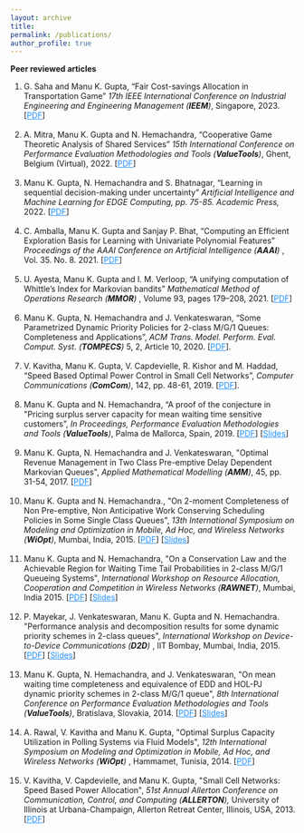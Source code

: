 ```yaml
---
layout: archive
title:
permalink: /publications/
author_profile: true
---
```


<b>Peer reviewed articles</b>
<ol>

<!--<li> S. Sharma, Y. Xu, Manu K. Gupta, and C. Courcoubetis, “Non-urgent Visits and Emergency Department Congestion: Patients' Choice and Incentive Mechanisms.”, [<a href = "https://papers.ssrn.com/sol3/papers.cfm?abstract_id=3480940" target = "_blank"><span style="color:DodgerBlue;text-decoration: underline">SSRN</span></a>], (Submitted).<br><br>


<li>U. Ayesta, Manu K. Gupta and I. M. Verloop, “Load-balancing with heterogeneous schedulers.”, [<a href = "https://arxiv.org/pdf/1810.07782.pdf" target = "_blank"><span style="color:DodgerBlue;text-decoration: underline">ArXiv</span></a>], (Submitted).<br><br> 
-->

<li>G. Saha and Manu K. Gupta, “Fair Cost-savings Allocation in Transportation Game” <i>17th IEEE International Conference on Industrial Engineering and Engineering Management (<b>IEEM</b>)</i>, Singapore, 2023.  [<a href = "https://ieeexplore.ieee.org/document/10406716" target = "_blank"><span style="color:DodgerBlue;text-decoration: underline">PDF</span></a>] <br><br>

<li>A. Mitra, Manu K. Gupta and N. Hemachandra, “Cooperative Game Theoretic Analysis of Shared Services” <i>15th International Conference on Performance Evaluation Methodologies and Tools (<b>ValueTools</b>)</i>, Ghent, Belgium (Virtual), 2022.  [<a href = "https://link.springer.com/chapter/10.1007/978-3-031-31234-2_3" target = "_blank"><span style="color:DodgerBlue;text-decoration: underline">PDF</span></a>]<br><br>

<li>Manu K. Gupta, N. Hemachandra and S. Bhatnagar, “Learning in sequential decision-making under uncertainty” <i> Artificial Intelligence and Machine Learning for EDGE Computing,   pp. 75-85. Academic Press,</i> 2022.  [<a href = "https://www.elsevier.com/books/artificial-intelligence-and-machine-learning-for-edge-computing/pandey/978-0-12-824054-0" target = "_blank"><span style="color:DodgerBlue;text-decoration: underline">PDF</span></a>]<br><br>

<li>C. Amballa, Manu K. Gupta and Sanjay P. Bhat, “Computing an Efficient Exploration Basis for Learning with Univariate Polynomial Features” <i> Proceedings of the AAAI Conference on Artificial Intelligence (<b>AAAI</b>) </i>, Vol. 35. No. 8. 2021.  [<a href = "https://ojs.aaai.org/index.php/AAAI/article/view/16821" target = "_blank"><span style="color:DodgerBlue;text-decoration: underline">PDF</span></a>]<br><br>


<li>U. Ayesta, Manu K. Gupta and I. M. Verloop, “A unifying computation of Whittle’s Index
for Markovian bandits” <i> Mathematical Method of Operations Research (<b>MMOR</b>) </i>,  Volume 93, pages 179–208, 2021.  [<a href = "https://link.springer.com/article/10.1007/s00186-020-00731-9" target = "_blank"><span style="color:DodgerBlue;text-decoration: underline">PDF</span></a>]<br><br>


<li>Manu K. Gupta, N. Hemachandra and J. Venkateswaran, “Some Parametrized Dynamic Priority Policies for 2-class M/G/1 Queues: Completeness and Applications”,
  <i>ACM Trans. Model. Perform. Eval. Comput. Syst. (<b>TOMPECS</b>) </i> 5, 2, Article 10, 2020.
  [<a href = "https://doi.org/10.1145/3384390" target = "_blank"><span style="color:DodgerBlue;text-decoration: underline">PDF</span></a>].<br><br>

<li>V. Kavitha, Manu K. Gupta, V. Capdevielle, R. Kishor and M. Haddad, “Speed Based Optimal
Power Control in Small Cell Networks”, <i>Computer Communications (<b>ComCom</b>)</i>, 142,  pp. 48-61, 2019. [<a href="https://doi.org/10.1016/j.comcom.2019.04.009" target="_blank"><span style="color:DodgerBlue;text-decoration: underline">PDF</span></a>].<br><br>

<li>Manu K. Gupta and N. Hemachandra, “A proof of the conjecture in "Pricing surplus server capacity for mean waiting time sensitive customers”, <i>In Proceedings, Performance Evaluation Methodologies and Tools (<b>ValueTools</b>)</i>, Palma de Mallorca, Spain, 2019. [<a href="https://dl.acm.org/citation.cfm?doid=3306309.3306332" target="_blank"><span style="color:DodgerBlue;text-decoration: underline">PDF</span></a>] [<a href="https://manugupta-or.github.io/Slides/Valuetools2019proof.pdf" target="_blank"><span style="color:DodgerBlue;text-decoration: underline">Slides</span></a>] <br><br>


<li>Manu K. Gupta, N. Hemachandra and J. Venkateswaran, "Optimal Revenue Management in Two Class Pre-emptive Delay Dependent Markovian Queues", <i>Applied Mathematical Modelling (<b>AMM</b>)</i>, 45, pp. 31-54, 2017. [<a href="https://doi.org/10.1016/j.apm.2016.11.016" target="_blank"><span style="color:DodgerBlue;text-decoration: underline">PDF</span></a>]<br><br>



<li>Manu K. Gupta and N. Hemachandra., "On 2-moment Completeness of Non Pre-emptive, Non Anticipative Work Conserving Scheduling Policies in Some Single Class Queues", <i>13th International Symposium on Modeling and Optimization in Mobile, Ad Hoc, and Wireless Networks (<b>WiOpt</b>)</i>, Mumbai, India, 2015. [<a href="https://doi.org/10.1109/WIOPT.2015.7151082" target="_blank"><span style="color:DodgerBlue;text-decoration: underline">PDF</span></a>] [<a href="https://manugupta-or.github.io/Slides/Wiopt_2moment.pdf" target="_blank"><span style="color:DodgerBlue;text-decoration: underline">Slides</span></a>]<br><br>

<li>Manu K. Gupta and N. Hemachandra, "On a Conservation Law and the Achievable Region for Waiting Time Tail Probabilities in 2-class M/G/1 Queueing Systems", <i>International Workshop on Resource Allocation, Cooperation and Competition in Wireless Networks (<b>RAWNET</b>)</i>,  Mumbai, India 2015. [<a href="https://doi.org/10.1109/WIOPT.2015.7151064" target="_blank"><span style="color:DodgerBlue;text-decoration: underline">PDF</span></a>]  [<a href="https://manugupta-or.github.io/Slides/RAWNET_2015.pdf" target="_blank"><span style="color:DodgerBlue;text-decoration: underline">Slides</span></a>]<br><br>

<li>P. Mayekar, J. Venkateswaran, Manu K. Gupta and N. Hemachandra. "Performance analysis and decomposition results
for some dynamic priority schemes in 2-class queues", <i>International Workshop on Device-to-Device Communications (<b>D2D</b>)</i> ,
IIT Bombay, Mumbai, India, 2015. [<a href="https://doi.org/10.1109/WIOPT.2015.7151062" target="_blank"><span style="color:DodgerBlue;text-decoration: underline">PDF</span></a>]
[<a href="https://manugupta-or.github.io/Slides/D2D_simulation.pdf" target="_blank"><span style="color:DodgerBlue;text-decoration: underline">Slides</span></a>]<br><br>


<li>Manu K. Gupta, N. Hemachandra, and J. Venkateswaran, "On mean waiting time completeness and equivalence of EDD and HOL-PJ
dynamic priority schemes in 2-class M/G/1 queue", <i>8th International Conference on Performance Evaluation Methodologies and Tools (<b>ValueTools</b>)</i>, Bratislava, Slovakia, 2014. [<a href="https://dl.acm.org/citation.cfm?id=2747650.2747695" target="_blank"><span style="color:DodgerBlue;text-decoration: underline">PDF</span></a>] [<a href="https://manugupta-or.github.io/Slides/Valuetools2014completeness.pdf" target="_blank"><span style="color:DodgerBlue;text-decoration: underline">Slides</span></a>]<br><br>


<li> A. Rawal, V. Kavitha and Manu K. Gupta, "Optimal Surplus Capacity Utilization in Polling Systems via Fluid Models", <i> 12th International Symposium on Modeling and Optimization in Mobile, Ad Hoc, and Wireless Networks (<b>WiOpt</b>) </i>, Hammamet, Tunisia, 2014. [<a href="https://ieeexplore.ieee.org/document/6850323" target="_blank"><span style="color:DodgerBlue;text-decoration: underline">PDF</span></a>]<br><br>


<li> V. Kavitha, V. Capdevielle, and Manu K. Gupta, "Small Cell Networks: Speed Based Power Allocation", <i> 51st Annual Allerton Conference on Communication, Control, and Computing (<b>ALLERTON</b>),</i> University of Illinois at Urbana-Champaign, Allerton Retreat Center, Illinois, USA, 2013. [<a href="https://ieeexplore.ieee.org/document/6736688" target="_blank"><span style="color:DodgerBlue;text-decoration: underline">PDF</span></a>]<br><br>
